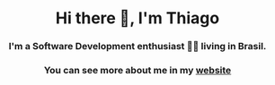 <h1 align="center">Hi there 👋, I'm Thiago</h1>
<h3 align="center">I'm a Software Development enthusiast 👨‍💻 living in Brasil.</h3>
<h3 align="center">You can see more about me in my <a href="https://thiagosoaresdev.vercel.app/" align="center" target="_blank" rel="noopener noreferrer">website</a></h3>

